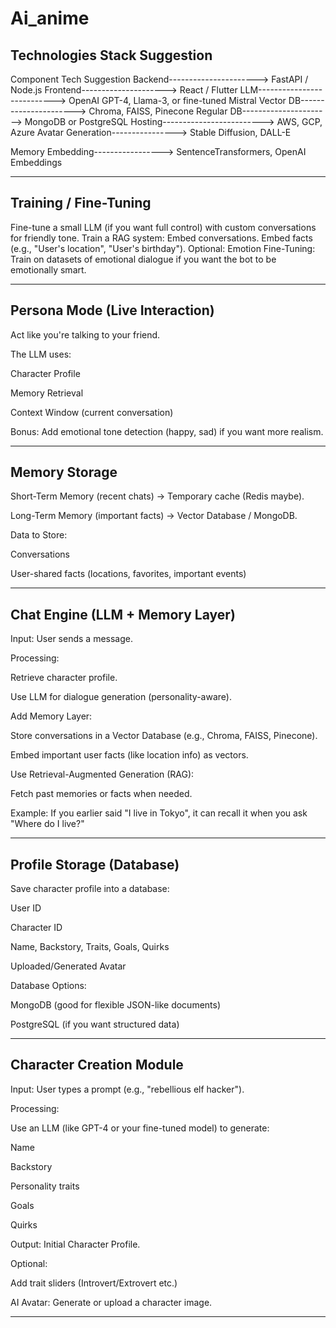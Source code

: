 # Ai_anime

 Technologies Stack Suggestion
 ---
Component	Tech Suggestion
Backend---------------------->	FastAPI / Node.js
Frontend--------------------->	React / Flutter
LLM--------------------------->	OpenAI GPT-4, Llama-3, or fine-tuned Mistral
Vector DB---------------------->	Chroma, FAISS, Pinecone
Regular DB---------------------->	MongoDB or PostgreSQL
Hosting------------------------->	AWS, GCP, Azure
Avatar Generation---------------->	Stable Diffusion, DALL-E

Memory Embedding----------------->	SentenceTransformers, OpenAI Embeddings

---------------------------------------------------------------------------


Training / Fine-Tuning
--
Fine-tune a small LLM (if you want full control) with custom conversations for friendly tone.
Train a RAG system:
Embed conversations.
Embed facts (e.g., "User's location", "User's birthday").
Optional: Emotion Fine-Tuning:
Train on datasets of emotional dialogue if you want the bot to be emotionally smart.

----------------------------------------------------------------------------------------



Persona Mode (Live Interaction)
--
Act like you're talking to your friend.

The LLM uses:

Character Profile

Memory Retrieval

Context Window (current conversation)

Bonus: Add emotional tone detection (happy, sad) if you want more realism.

-----------------------------------------------------------------------------

 Memory Storage
 --
Short-Term Memory (recent chats) → Temporary cache (Redis maybe).

Long-Term Memory (important facts) → Vector Database / MongoDB.

Data to Store:

Conversations

User-shared facts (locations, favorites, important events)

-------------------------------------------------------------

Chat Engine (LLM + Memory Layer)
---
Input: User sends a message.

Processing:

Retrieve character profile.

Use LLM for dialogue generation (personality-aware).

Add Memory Layer:

Store conversations in a Vector Database (e.g., Chroma, FAISS, Pinecone).

Embed important user facts (like location info) as vectors.

Use Retrieval-Augmented Generation (RAG):

Fetch past memories or facts when needed.

Example: If you earlier said "I live in Tokyo", it can recall it when you ask "Where do I live?"

-----------------------------------------------------------------------------------------------------


Profile Storage (Database)
---
Save character profile into a database:

User ID

Character ID

Name, Backstory, Traits, Goals, Quirks

Uploaded/Generated Avatar

Database Options:

MongoDB (good for flexible JSON-like documents)

PostgreSQL (if you want structured data)

---------------------------------------------------------------------

 Character Creation Module
 ---
Input: User types a prompt (e.g., "rebellious elf hacker").

Processing:

Use an LLM (like GPT-4 or your fine-tuned model) to generate:

Name

Backstory

Personality traits

Goals

Quirks

Output: Initial Character Profile.

Optional:

Add trait sliders (Introvert/Extrovert etc.)

AI Avatar: Generate or upload a character image.

---------------------------------------------------




